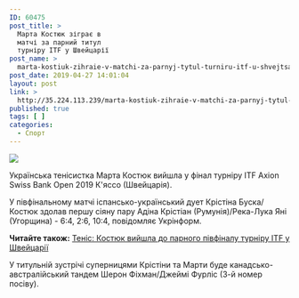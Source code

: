```yaml
---
ID: 60475
post_title: >
  Марта Костюк зіграє в
  матчі за парний титул
  турніру ITF у Швейцарії
post_name: >
  marta-kostiuk-zihraie-v-matchi-za-parnyj-tytul-turniru-itf-u-shvejtsarii
post_date: 2019-04-27 14:01:04
layout: post
link: >
  http://35.224.113.239/marta-kostiuk-zihraie-v-matchi-za-parnyj-tytul-turniru-itf-u-shvejtsarii/
published: true
tags: [ ]
categories:
  - Спорт
---
```

<div><img src="https://static.ukrinform.com/photos/2019_04/thumb_files/630_360_1556262410-227.jpg" class="ff-og-image-inserted"></div><p>Українська тенісистка Марта Костюк вийшла у фінал турніру ITF Axion Swiss Bank Open 2019 К'яссо (Швейцарія).</p>
<div readability="14.218181818182">
<p>У півфінальному матчі іспансько-український дует Крістіна Буска/Костюк здолав першу сіяну пару Адіна Крістіан (Румунія)/Река-Лука Яні (Угорщина) - 6:4, 2:6, 10:4, повідомляє Укрінформ.</p>
<section class="read"><strong>Читайте також:</strong> <a href="https://www.ukrinform.ua/rubric-sports/2689694-tenis-kostuk-vijsla-do-parnogo-pivfinalu-turniru-itf-u-svejcarii.html" target="_blank" rel="noopener noreferrer">Теніс: Костюк вийшла до парного півфіналу турніру ITF у Швейцарії</a></section><p>У титульній зустрічі суперницями Крістіни та Марти буде канадсько-австралійський тандем Шерон Фіхман/Джеймі Фурліс (3-й номер посіву).</p>
</div>
